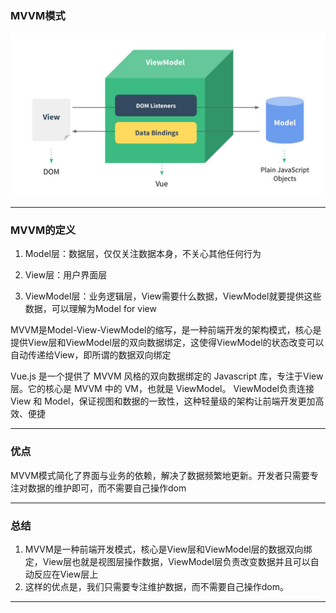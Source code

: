 ### MVVM模式

 ![](https://raw.githubusercontent.com/superwtt/MyFileRepository/main/image/Vue/viewmodel.png)

 ---

 ### MVVM的定义

1. Model层：数据层，仅仅关注数据本身，不关心其他任何行为

2. View层：用户界面层

3. ViewModel层：业务逻辑层，View需要什么数据，ViewModel就要提供这些数据，可以理解为Model for view

MVVM是Model-View-ViewModel的缩写，是一种前端开发的架构模式，核心是提供View层和ViewModel层的双向数据绑定，这使得ViewModel的状态改变可以自动传递给View，即所谓的数据双向绑定

Vue.js 是一个提供了 MVVM 风格的双向数据绑定的 Javascript 库，专注于View 层。它的核心是 MVVM 中的 VM，也就是 ViewModel。 ViewModel负责连接 View 和 Model，保证视图和数据的一致性，这种轻量级的架构让前端开发更加高效、便捷

 ---

 ### 优点
 MVVM模式简化了界面与业务的依赖，解决了数据频繁地更新。开发者只需要专注对数据的维护即可，而不需要自己操作dom

 ---

 ### 总结
 1. MVVM是一种前端开发模式，核心是View层和ViewModel层的数据双向绑定，View层也就是视图层操作数据，ViewModel层负责改变数据并且可以自动反应在View层上
 2. 这样的优点是，我们只需要专注维护数据，而不需要自己操作dom。

 ---


